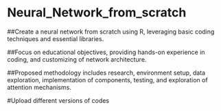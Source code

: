 # Neural_Network_from_scratch
##Create a neural network from scratch using R, leveraging basic coding techniques and essential libraries.

##Focus on educational objectives, providing hands-on experience in coding, and customizing of network architecture.

##Proposed methodology includes research, environment setup, data exploration, implementation of components, testing, and exploration of attention mechanisms.


#Upload different versions of codes